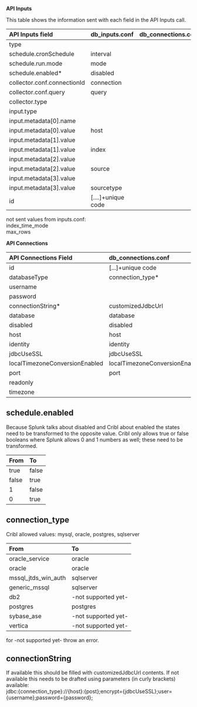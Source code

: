 **API Inputs**

This table shows the information sent with each field in the API Inputs call. 

| API Inputs field | db\_inputs.conf | db\_connections.conf | Fill in value |
| :---- | :---- | :---- | :---- |
| type |  |  | "collection" |
| schedule.cronSchedule | interval |  |  |
| schedule.run.mode | mode |  |  |
| schedule.enabled\* | disabled |  |  |
| collector.conf.connectionId | connection |  |  |
| collector.conf.query | query |  |  |
| collector.type |  |  | "database" |
| input.type |  |  | "collection" |
| input.metadata\[0\].name |  |  | “host” |
| input.metadata\[0\].value | host |  |  |
| input.metadata\[1\].value |  |  | “index” |
| input.metadata\[1\].value | index |  |  |
| input.metadata\[2\].value |  |  | “source” |
| input.metadata\[2\].value | source |  |  |
| input.metadata\[3\].value |  |  | “sourcetype” |
| input.metadata\[3\].value | sourcetype |  |  |
| id | \[....\]+unique code |  |  |

not sent values from inputs.conf:  
index\_time\_mode  
max\_rows

**API Connections**

| API Connections Field | db\_connections.conf | identities.conf |
| :---- | :---- | :---- |
| id | \[...\]+unique code  |  |
| databaseType | connection\_type\* |  |
| username |  | username |
| password |  | password |
| connectionString\* | customizedJdbcUrl |  |
| database | database |  |
| disabled | disabled |  |
| host | host |  |
| identity | identity |  |
| jdbcUseSSL | jdbcUseSSL |  |
| localTimezoneConversionEnabled | localTimezoneConversionEnabled |  |
| port | port |  |
| readonly |  | None |
| timezone |  | None |

## 

## schedule.enabled

Because Splunk talks about disabled and Cribl about enabled the states need to be transformed to the opposite value. Cribl only allows true or false booleans where Splunk allows 0 and 1 numbers as well; these need to be transformed.

| From | To |
| :---- | :---- |
| true | false |
| false | true |
| 1 | false |
| 0 | true |

## connection\_type

Cribl allowed values: mysql, oracle, postgres, sqlserver 

| From | To |
| :---- | :---- |
| oracle\_service | oracle |
| oracle | oracle |
| mssql\_jtds\_win\_auth | sqlserver |
| generic\_mssql | sqlserver |
| db2 | \-not supported yet- |
| postgres | postgres |
| sybase\_ase | \-not supported yet- |
| vertica | \-not supported yet- |

for \-not supported yet- throw an error.

## connectionString

If available this should be filled with customizedJdbcUrl contents. If not available this needs to be drafted using parameters (in curly brackets) available:  
jdbc:{connection\_type}://{host}:{post};encrypt={jdbcUseSSL};user={username};password={password};  
